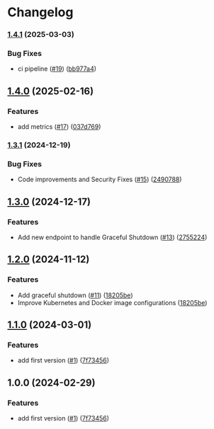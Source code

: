# Changelog

### [1.4.1](https://github.com/hpettenuci/prober/compare/v1.4.0...v1.4.1) (2025-03-03)


### Bug Fixes

* ci pipeline ([#19](https://github.com/hpettenuci/prober/issues/19)) ([bb977a4](https://github.com/hpettenuci/prober/commit/bb977a4ee9f7a3065faab30d5e58afbdc0ec0e15))

## [1.4.0](https://github.com/hpettenuci/prober/compare/v1.3.1...v1.4.0) (2025-02-16)


### Features

* add metrics ([#17](https://github.com/hpettenuci/prober/issues/17)) ([037d769](https://github.com/hpettenuci/prober/commit/037d769f6be17c9852f61222001a5530a66f51f4))

### [1.3.1](https://github.com/hpettenuci/prober/compare/v1.3.0...v1.3.1) (2024-12-19)


### Bug Fixes

* Code improvements and Security Fixes ([#15](https://github.com/hpettenuci/prober/issues/15)) ([2490788](https://github.com/hpettenuci/prober/commit/2490788394559cdaa214a11a600737fa1dd1a892))

## [1.3.0](https://github.com/hpettenuci/prober/compare/v1.2.0...v1.3.0) (2024-12-17)


### Features

* Add new endpoint to handle Graceful Shutdown ([#13](https://github.com/hpettenuci/prober/issues/13)) ([2755224](https://github.com/hpettenuci/prober/commit/2755224a0a23b013f93cd9ea6185bc467f143de8))

## [1.2.0](https://github.com/hpettenuci/prober/compare/v1.1.0...v1.2.0) (2024-11-12)


### Features

* Add graceful shutdown ([#11](https://github.com/hpettenuci/prober/issues/11)) ([18205be](https://github.com/hpettenuci/prober/commit/18205be032656dfa36e7e330cccba146ddf2ab34))
* Improve Kubernetes and Docker image configurations ([18205be](https://github.com/hpettenuci/prober/commit/18205be032656dfa36e7e330cccba146ddf2ab34))

## [1.1.0](https://github.com/hpettenuci/prober/compare/v1.0.0...v1.1.0) (2024-03-01)


### Features

* add first version ([#1](https://github.com/hpettenuci/prober/issues/1)) ([7f73456](https://github.com/hpettenuci/prober/commit/7f73456806062ddd73ef4687aa34a710c855dafc))

## 1.0.0 (2024-02-29)


### Features

* add first version ([#1](https://github.com/hpettenuci/prober/issues/1)) ([7f73456](https://github.com/hpettenuci/prober/commit/7f73456806062ddd73ef4687aa34a710c855dafc))
